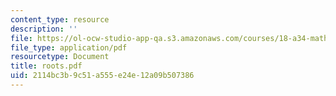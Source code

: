 ```yaml
---
content_type: resource
description: ''
file: https://ol-ocw-studio-app-qa.s3.amazonaws.com/courses/18-a34-mathematical-problem-solving-putnam-seminar-fall-2018/2114bc3b9c51a555e24e12a09b507386_roots.pdf
file_type: application/pdf
resourcetype: Document
title: roots.pdf
uid: 2114bc3b-9c51-a555-e24e-12a09b507386
---
```

